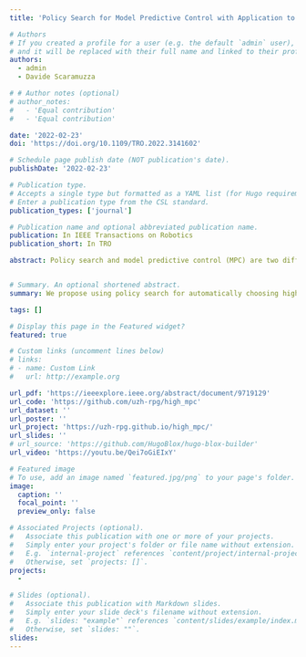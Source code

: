 ```yaml
---
title: 'Policy Search for Model Predictive Control with Application to Agile Drone Flight'

# Authors
# If you created a profile for a user (e.g. the default `admin` user), write the username (folder name) here
# and it will be replaced with their full name and linked to their profile.
authors:
  - admin
  - Davide Scaramuzza

# # Author notes (optional)
# author_notes:
#   - 'Equal contribution'
#   - 'Equal contribution'

date: '2022-02-23'
doi: 'https://doi.org/10.1109/TRO.2022.3141602'

# Schedule page publish date (NOT publication's date).
publishDate: '2022-02-23'

# Publication type.
# Accepts a single type but formatted as a YAML list (for Hugo requirements).
# Enter a publication type from the CSL standard.
publication_types: ['journal']

# Publication name and optional abbreviated publication name.
publication: In IEEE Transactions on Robotics
publication_short: In TRO

abstract: Policy search and model predictive control (MPC) are two different paradigms for robot control---policy search has the strength of automatically learning complex policies using experienced data, and MPC can offer optimal control performance using models and trajectory optimization. An open research question is how to leverage and combine the advantages of both approaches. In this article, we provide an answer by using policy search for automatically choosing high-level decision variables for MPC, which leads to a novel policy-search-for-model-predictive-control framework. Specifically, we formulate the MPC as a parameterized controller, where the hard-to-optimize decision variables are represented as high-level policies. Such a formulation allows optimizing policies in a self-supervised fashion. We validate this framework by focusing on a challenging problem in agile drone flight---flying a quadrotor through fast-moving gates. Experiments show that our controller achieves robust and real-time control performance in both simulation and the real world. The proposed framework offers a new perspective for merging learning and control.


# Summary. An optional shortened abstract.
summary: We propose using policy search for automatically choosing high-level decision variables for MPC, which leads to a novel policy-search-for-model-predictive-control framework.

tags: []

# Display this page in the Featured widget?
featured: true

# Custom links (uncomment lines below)
# links:
# - name: Custom Link
#   url: http://example.org

url_pdf: 'https://ieeexplore.ieee.org/abstract/document/9719129'
url_code: 'https://github.com/uzh-rpg/high_mpc'
url_dataset: ''
url_poster: ''
url_project: 'https://uzh-rpg.github.io/high_mpc/'
url_slides: ''
# url_source: 'https://github.com/HugoBlox/hugo-blox-builder'
url_video: 'https://youtu.be/Qei7oGiEIxY'

# Featured image
# To use, add an image named `featured.jpg/png` to your page's folder.
image:
  caption: ''
  focal_point: ''
  preview_only: false

# Associated Projects (optional).
#   Associate this publication with one or more of your projects.
#   Simply enter your project's folder or file name without extension.
#   E.g. `internal-project` references `content/project/internal-project/index.md`.
#   Otherwise, set `projects: []`.
projects:
  - 

# Slides (optional).
#   Associate this publication with Markdown slides.
#   Simply enter your slide deck's filename without extension.
#   E.g. `slides: "example"` references `content/slides/example/index.md`.
#   Otherwise, set `slides: ""`.
slides: 
---
```

<!-- 
{{% callout note %}}
Click the _Cite_ button above to demo the feature to enable visitors to import publication metadata into their reference management software.
{{% /callout %}}

{{% callout note %}}
Create your slides in Markdown - click the _Slides_ button to check out the example.
{{% /callout %}}

Add the publication's **full text** or **supplementary notes** here. You can use rich formatting such as including [code, math, and images](https://docs.hugoblox.com/content/writing-markdown-latex/). -->
